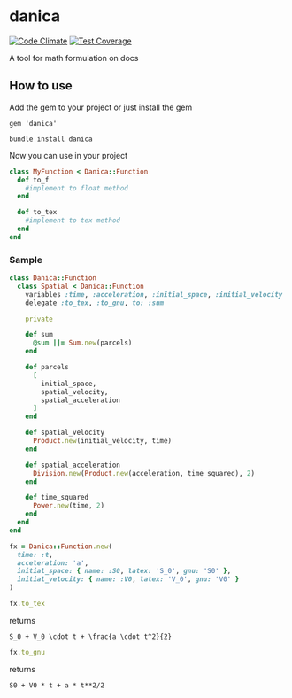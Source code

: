 # danica
[![Code Climate](https://codeclimate.com/github/darthjee/danica/badges/gpa.svg)](https://codeclimate.com/github/darthjee/danica)
[![Test Coverage](https://codeclimate.com/github/darthjee/danica/badges/coverage.svg)](https://codeclimate.com/github/darthjee/danica/coverage)

A tool for math formulation on docs

## How to use
Add the gem to your project or just install the gem

```
gem 'danica'
```

```console
bundle install danica
```

Now you can use in your project


```ruby
class MyFunction < Danica::Function
  def to_f
    #implement to float method
  end

  def to_tex
    #implement to tex method
  end
end
```


### Sample

```ruby
class Danica::Function
  class Spatial < Danica::Function
    variables :time, :acceleration, :initial_space, :initial_velocity
    delegate :to_tex, :to_gnu, to: :sum

    private

    def sum
      @sum ||= Sum.new(parcels)
    end

    def parcels
      [
        initial_space,
        spatial_velocity,
        spatial_acceleration
      ]
    end

    def spatial_velocity
      Product.new(initial_velocity, time)
    end

    def spatial_acceleration
      Division.new(Product.new(acceleration, time_squared), 2)
    end

    def time_squared
      Power.new(time, 2)
    end
  end
end

fx = Danica::Function.new(
  time: :t,
  acceleration: 'a',
  initial_space: { name: :S0, latex: 'S_0', gnu: 'S0' },
  initial_velocity: { name: :V0, latex: 'V_0', gnu: 'V0' }
)
```

```ruby
fx.to_tex
```

returns
```string
S_0 + V_0 \cdot t + \frac{a \cdot t^2}{2}
```

```ruby
fx.to_gnu
```

returns
```string
S0 + V0 * t + a * t**2/2
```

